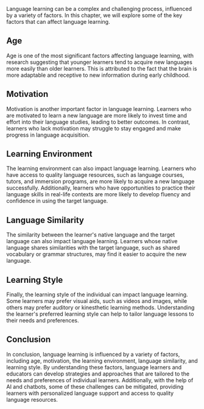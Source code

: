 
Language learning can be a complex and challenging process, influenced by a variety of factors. In this chapter, we will explore some of the key factors that can affect language learning.

Age
---

Age is one of the most significant factors affecting language learning, with research suggesting that younger learners tend to acquire new languages more easily than older learners. This is attributed to the fact that the brain is more adaptable and receptive to new information during early childhood.

Motivation
----------

Motivation is another important factor in language learning. Learners who are motivated to learn a new language are more likely to invest time and effort into their language studies, leading to better outcomes. In contrast, learners who lack motivation may struggle to stay engaged and make progress in language acquisition.

Learning Environment
--------------------

The learning environment can also impact language learning. Learners who have access to quality language resources, such as language courses, tutors, and immersion programs, are more likely to acquire a new language successfully. Additionally, learners who have opportunities to practice their language skills in real-life contexts are more likely to develop fluency and confidence in using the target language.

Language Similarity
-------------------

The similarity between the learner's native language and the target language can also impact language learning. Learners whose native language shares similarities with the target language, such as shared vocabulary or grammar structures, may find it easier to acquire the new language.

Learning Style
--------------

Finally, the learning style of the individual can impact language learning. Some learners may prefer visual aids, such as videos and images, while others may prefer auditory or kinesthetic learning methods. Understanding the learner's preferred learning style can help to tailor language lessons to their needs and preferences.

Conclusion
----------

In conclusion, language learning is influenced by a variety of factors, including age, motivation, the learning environment, language similarity, and learning style. By understanding these factors, language learners and educators can develop strategies and approaches that are tailored to the needs and preferences of individual learners. Additionally, with the help of AI and chatbots, some of these challenges can be mitigated, providing learners with personalized language support and access to quality language resources.
